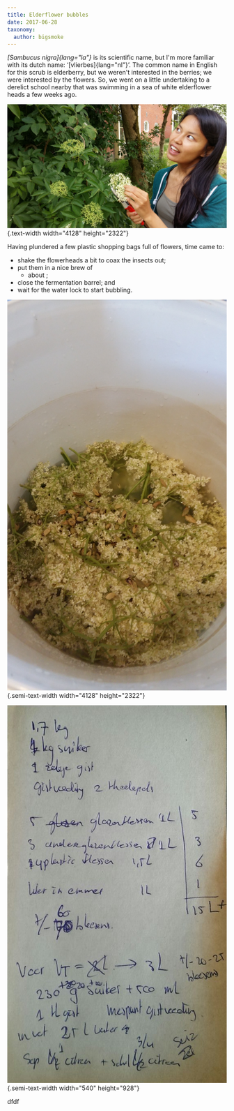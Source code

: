 ```yaml
---
title: Elderflower bubbles
date: 2017-06-28
taxonomy:
  author: bigsmoke
---
```


_[Sambucus nigra]{lang="la"}_ is its scientific name, but I'm more familiar with its dutch name: ‘[vlierbes]{lang="nl"}’. The common name in English for this scrub is elderberry, but we weren't interested in the berries; we were interested by the flowers. So, we went on a little undertaking to a derelict school nearby that was swimming in a sea of white elderflower heads a few weeks ago.

![Marilisa is ogling those delicious, sweet-scented elderflowers, wondering which one to sever from its branch next.](Groningen_2017-06-04_Picking_elder_flowerheads_5.jpg){.text-width width="4128" height="2322"}

Having plundered a few plastic shopping bags full of flowers, time came to:

* shake the flowerheads a bit to coax the insects out;
* put them in a nice brew of
    * about ;
* close the fermentation barrel; and
* wait for the water lock to start bubbling.

![A look down the barrel](Groningen_2017-06-04_Elder_flower_brew_in_bucket_3.jpg){.semi-text-width width="4128" height="2322"}

![ddfdf](Groningen_2017-06-25_Post-hoc_notes_by_Marilisa.jpg){.semi-text-width width="540" height="928"}

dfdf
